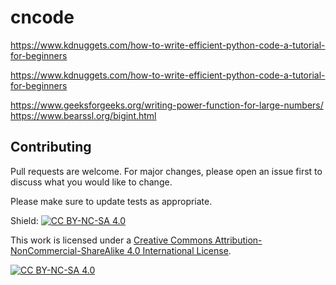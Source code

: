 # cncode

https://www.kdnuggets.com/how-to-write-efficient-python-code-a-tutorial-for-beginners

https://www.kdnuggets.com/how-to-write-efficient-python-code-a-tutorial-for-beginners


https://www.geeksforgeeks.org/writing-power-function-for-large-numbers/
https://www.bearssl.org/bigint.html

## Contributing
Pull requests are welcome. For major changes, please open an issue first to discuss what you would like to change.

Please make sure to update tests as appropriate.

Shield: [![CC BY-NC-SA 4.0][cc-by-nc-sa-shield]][cc-by-nc-sa]

This work is licensed under a
[Creative Commons Attribution-NonCommercial-ShareAlike 4.0 International License][cc-by-nc-sa].

[![CC BY-NC-SA 4.0][cc-by-nc-sa-image]][cc-by-nc-sa]

[cc-by-nc-sa]: http://creativecommons.org/licenses/by-nc-sa/4.0/
[cc-by-nc-sa-image]: https://licensebuttons.net/l/by-nc-sa/4.0/88x31.png
[cc-by-nc-sa-shield]: https://img.shields.io/badge/License-CC%20BY--NC--SA%204.0-lightgrey.svg
